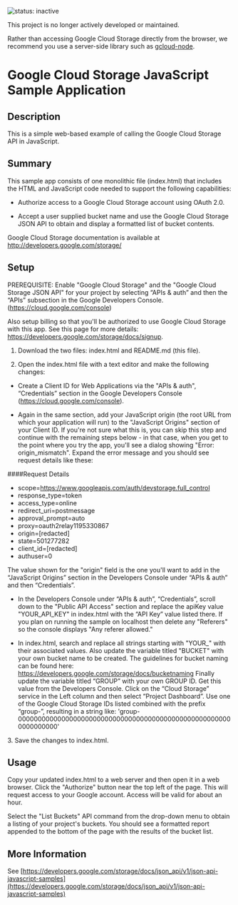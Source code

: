 ![status: inactive](https://img.shields.io/badge/status-inactive-red.svg)

This project is no longer actively developed or maintained.

Rather than accessing Google Cloud Storage directly from the browser, we recommend you use a server-side library such as [gcloud-node](https://googlecloudplatform.github.io/gcloud-node).

# Google Cloud Storage JavaScript Sample Application

## Description
This is a simple web-based example of calling the Google Cloud Storage API
in JavaScript.

## Summary
This sample app consists of one monolithic file (index.html) that includes the
HTML and JavaScript code needed to support the following capabilities:

- Authorize access to a Google Cloud Storage account using OAuth 2.0.

- Accept a user supplied bucket name and use the Google Cloud Storage
  JSON API to obtain and display a formatted list of bucket contents.

Google Cloud Storage documentation is available at
http://developers.google.com/storage/

## Setup
PREREQUISITE: Enable "Google Cloud Storage" and the "Google Cloud 
Storage JSON API" for your project by selecting “APIs & auth” and 
then the “APIs” subsection in the Google Developers Console. 
 (https://cloud.google.com/console)

Also setup billing so that you'll be authorized to use
Google Cloud Storage with this app. See this page for more details:
https://developers.google.com/storage/docs/signup.

1. Download the two files: index.html and README.md (this file).

2. Open the index.html file with a text editor and make the following changes:

  - Create a Client ID for Web Applications via the "APIs & auth", 
“Credentials” section in the Google Developers Console
(https://cloud.google.com/console).

  - Again in the same section, add your JavaScript origin (the root
URL from which your application will run) to the "JavaScript Origins"
section of your Client ID. If you're not sure what this is, you can 
skip this step and continue with the remaining steps below - in that 
case, when you get to the point where you try the app, you'll see 
a dialog showing "Error: origin_mismatch". Expand the error message 
and you should see request details like these:

   ####Request Details
   - scope=https://www.googleapis.com/auth/devstorage.full_control
   - response_type=token
   - access_type=online
   - redirect_uri=postmessage
   - approval_prompt=auto
   - proxy=oauth2relay1195330867
   - origin=[redacted]
   - state=501277282
   - client_id=[redacted]
   - authuser=0

   The value shown for the "origin" field is the one you'll want to
add in the “JavaScript Origins” section in the Developers 
Console under “APIs & auth” and then “Credentials”.

  - In the Developers Console under “APIs & auth”, “Credentials”, 
scroll down to the "Public API Access" section and replace the apiKey 
value "YOUR_API_KEY" in index.html with the “API Key” value listed there. 
If you plan on running the sample on localhost then delete any "Referers" 
so the console displays "Any referer allowed."

  - In index.html, search and replace all strings starting with "YOUR_"
with their associated values. Also update the variable titled "BUCKET"
with your own bucket name to be created. The guidelines for bucket naming
can be found here: https://developers.google.com/storage/docs/bucketnaming
Finally update the variable titled “GROUP” with your own GROUP ID.  Get 
this value from the Developers Console. Click on the “Cloud Storage” 
service in the Left column and then select “Project Dashboard”. Use one 
of the Google Cloud Storage IDs listed combined with the prefix “group-”, 
resulting in a string like: 
'group-0000000000000000000000000000000000000000000000000000000000000000'


3\. Save the changes to index.html.

## Usage
Copy your updated index.html to a web server and then open it in a web 
browser. Click the "Authorize" button near the top left of the page. 
This will request access to your Google account. Access will be valid 
for about an hour.

Select the "List Buckets" API command from the drop-down menu to obtain 
a listing of your project's buckets. You should see a formatted report 
appended to the bottom of the page with the results of the bucket list.

## More Information
See [https://developers.google.com/storage/docs/json_api/v1/json-api-javascript-samples](https://developers.google.com/storage/docs/json_api/v1/json-api-javascript-samples)
